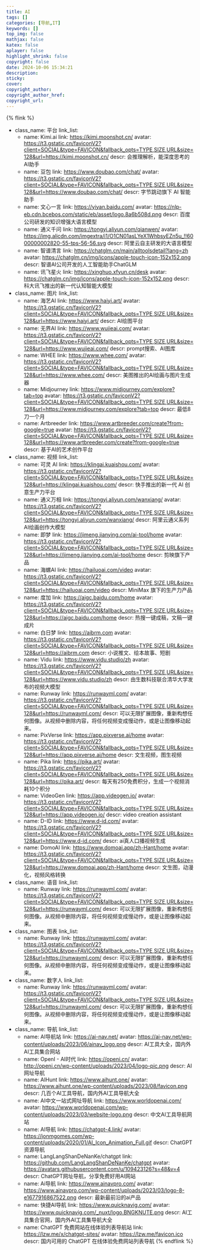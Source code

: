```yaml
---
title: AI
tags: []
categories: [导航,IT]
keywords: []
top_img: false
mathjax: false
katex: false
aplayer: false
highlight_shrink: false
copyright: false
date: 2024-10-06 15:34:21
description:
sticky:
cover:
copyright_author:
copyright_author_href:
copyright_url:
---
```



{% flink %}
- class_name:  平台
  link_list:
    - name: Kimi.ai
      link: https://kimi.moonshot.cn/
      avatar: https://t3.gstatic.cn/faviconV2?client=SOCIAL&type=FAVICON&fallback_opts=TYPE,SIZE,URL&size=128&url=https://kimi.moonshot.cn/
      descr: 会推理解析，能深度思考的AI助手
    - name: 豆包
      link: https://www.doubao.com/chat/
      avatar: https://t3.gstatic.cn/faviconV2?client=SOCIAL&type=FAVICON&fallback_opts=TYPE,SIZE,URL&size=128&url=https://www.doubao.com/chat/
      descr: 字节跳动旗下 AI 智能助手
    - name: 文心一言
      link: https://yiyan.baidu.com/
      avatar: https://nlp-eb.cdn.bcebos.com/static/eb/asset/logo.8a6b508d.png
      descr: 百度公司研发的知识增强大语言模型
    - name: 通义千问
      link: https://tongyi.aliyun.com/qianwen/
      avatar: https://img.alicdn.com/imgextra/i1/O1CN01asLYeX1WhbsyEZn5u_!!6000000002820-55-tps-56-56.svg
      descr: 阿里云自主研发的大语言模型
    - name: 智谱清言
      link: https://chatglm.cn/main/alltoolsdetail?lang=zh
      avatar: https://chatglm.cn/img/icons/apple-touch-icon-152x152.png
      descr: 智谱AI公司开发的人工智能助手ChatGLM
    - name: 讯飞星火
      link: https://xinghuo.xfyun.cn/desk
      avatar: https://chatglm.cn/img/icons/apple-touch-icon-152x152.png
      descr: 科大讯飞推出的新一代认知智能大模型
- class_name:  图片
  link_list:
    - name: 海艺AI
      link: https://www.haiyi.art/
      avatar: https://t3.gstatic.cn/faviconV2?client=SOCIAL&type=FAVICON&fallback_opts=TYPE,SIZE,URL&size=128&url=https://www.haiyi.art/
      descr: AI绘图平台
    - name: 无界AI
      link: https://www.wujieai.com/
      avatar: https://t3.gstatic.cn/faviconV2?client=SOCIAL&type=FAVICON&fallback_opts=TYPE,SIZE,URL&size=128&url=https://www.wujieai.com/
      descr: prompt搜索、AI图库
    - name: WHEE
      link: https://www.whee.com/
      avatar: https://t3.gstatic.cn/faviconV2?client=SOCIAL&type=FAVICON&fallback_opts=TYPE,SIZE,URL&size=128&url=https://www.whee.com/
      descr: 美图推出的AI绘画与图片生成器
    - name: Midjourney
      link: https://www.midjourney.com/explore?tab=top
      avatar: https://t3.gstatic.cn/faviconV2?client=SOCIAL&type=FAVICON&fallback_opts=TYPE,SIZE,URL&size=128&url=https://www.midjourney.com/explore?tab=top
      descr: 最低8刀一个月
    - name: Artbreeder
      link: https://www.artbreeder.com/create?from-google=true
      avatar: https://t3.gstatic.cn/faviconV2?client=SOCIAL&type=FAVICON&fallback_opts=TYPE,SIZE,URL&size=128&url=https://www.artbreeder.com/create?from-google=true
      descr: 基于AI的艺术创作平台
- class_name:  视频
  link_list:
    - name: 可灵 AI
      link: https://klingai.kuaishou.com/
      avatar: https://t3.gstatic.cn/faviconV2?client=SOCIAL&type=FAVICON&fallback_opts=TYPE,SIZE,URL&size=128&url=https://klingai.kuaishou.com/
      descr: 快手推出的新一代 AI 创意生产力平台
    - name: 通义万相
      link: https://tongyi.aliyun.com/wanxiang/
      avatar: https://t3.gstatic.cn/faviconV2?client=SOCIAL&type=FAVICON&fallback_opts=TYPE,SIZE,URL&size=128&url=https://tongyi.aliyun.com/wanxiang/
      descr: 阿里云通义系列AI绘画创作大模型
    - name: 即梦
      link: https://jimeng.jianying.com/ai-tool/home
      avatar: https://t3.gstatic.cn/faviconV2?client=SOCIAL&type=FAVICON&fallback_opts=TYPE,SIZE,URL&size=128&url=https://jimeng.jianying.com/ai-tool/home
      descr: 剪映旗下产品
    - name: 海螺AI
      link: https://hailuoai.com/video
      avatar: https://t3.gstatic.cn/faviconV2?client=SOCIAL&type=FAVICON&fallback_opts=TYPE,SIZE,URL&size=128&url=https://hailuoai.com/video
      descr: MiniMax 旗下的生产力产品
    - name: 度加
      link: https://aigc.baidu.com/home
      avatar: https://t3.gstatic.cn/faviconV2?client=SOCIAL&type=FAVICON&fallback_opts=TYPE,SIZE,URL&size=128&url=https://aigc.baidu.com/home
      descr: 热搜一键成稿，文稿一键成片
    - name: 白日梦
      link: https://aibrm.com
      avatar: https://t3.gstatic.cn/faviconV2?client=SOCIAL&type=FAVICON&fallback_opts=TYPE,SIZE,URL&size=128&url=https://aibrm.com
      descr: 小说推文、绘本故事、短剧
    - name: Vidu
      link: https://www.vidu.studio/zh
      avatar: https://t3.gstatic.cn/faviconV2?client=SOCIAL&type=FAVICON&fallback_opts=TYPE,SIZE,URL&size=128&url=https://www.vidu.studio/zh
      descr: 由生数科技联合清华大学发布的视频大模型
    - name: Runway
      link: https://runwayml.com/
      avatar: https://t3.gstatic.cn/faviconV2?client=SOCIAL&type=FAVICON&fallback_opts=TYPE,SIZE,URL&size=128&url=https://runwayml.com/
      descr: 可以无限扩展图像，重新构想任何图像。从视频中删除内容，将任何视频变成慢动作，或是让图像移动起来。
    - name: PixVerse
      link: https://app.pixverse.ai/home
      avatar: https://t3.gstatic.cn/faviconV2?client=SOCIAL&type=FAVICON&fallback_opts=TYPE,SIZE,URL&size=128&url=https://app.pixverse.ai/home
      descr: 文生视频，图生视频
    - name: Pika
      link: https://pika.art/
      avatar: https://t3.gstatic.cn/faviconV2?client=SOCIAL&type=FAVICON&fallback_opts=TYPE,SIZE,URL&size=128&url=https://pika.art/
      descr: 每天有250免费积分，生成一个视频消耗10个积分
    - name: VideoGen
      link: https://app.videogen.io/
      avatar: https://t3.gstatic.cn/faviconV2?client=SOCIAL&type=FAVICON&fallback_opts=TYPE,SIZE,URL&size=128&url=https://app.videogen.io/
      descr: video creation assistant
    - name: D-ID
      link: https://www.d-id.com/
      avatar: https://t3.gstatic.cn/faviconV2?client=SOCIAL&type=FAVICON&fallback_opts=TYPE,SIZE,URL&size=128&url=https://www.d-id.com/
      descr: ai真人口播视频生成
    - name: DomoAI
      link: https://www.domoai.app/zh-Hant/home
      avatar: https://t3.gstatic.cn/faviconV2?client=SOCIAL&type=FAVICON&fallback_opts=TYPE,SIZE,URL&size=128&url=https://www.domoai.app/zh-Hant/home
      descr: 文生图，动漫化，视频风格转换
- class_name:  语音
  link_list:
    - name: Runway
      link: https://runwayml.com/
      avatar: https://t3.gstatic.cn/faviconV2?client=SOCIAL&type=FAVICON&fallback_opts=TYPE,SIZE,URL&size=128&url=https://runwayml.com/
      descr: 可以无限扩展图像，重新构想任何图像。从视频中删除内容，将任何视频变成慢动作，或是让图像移动起来。
- class_name:  图表
  link_list:
    - name: Runway
      link: https://runwayml.com/
      avatar: https://t3.gstatic.cn/faviconV2?client=SOCIAL&type=FAVICON&fallback_opts=TYPE,SIZE,URL&size=128&url=https://runwayml.com/
      descr: 可以无限扩展图像，重新构想任何图像。从视频中删除内容，将任何视频变成慢动作，或是让图像移动起来。
- class_name:  数字人
  link_list:
    - name: Runway
      link: https://runwayml.com/
      avatar: https://t3.gstatic.cn/faviconV2?client=SOCIAL&type=FAVICON&fallback_opts=TYPE,SIZE,URL&size=128&url=https://runwayml.com/
      descr: 可以无限扩展图像，重新构想任何图像。从视频中删除内容，将任何视频变成慢动作，或是让图像移动起来。
- class_name:  导航
  link_list:
    - name: AI导航站
      link: https://ai-nav.net/
      avatar: https://ai-nav.net/wp-content/uploads/2023/06/ainav_logo.png
      descr: AI工具大全，国内外AI工具集合网站
    - name: OpenI - AI时代
      link: https://openi.cn/
      avatar: http://openi.cn/wp-content/uploads/2023/04/logo-pic.png
      descr: AI网址导航
    - name: AIHunt
      link: https://www.aihunt.one/
      avatar: https://www.aihunt.one/wp-content/uploads/2023/08/favicon.png
      descr: 几百个AI工具导航，国内外AI工具导航大全
    - name: AI中文一站式网址导航
      link: https://www.worldopenai.com/
      avatar: https://www.worldopenai.com/wp-content/uploads/2023/03/website-logo.png
      descr: 中文AI工具导航网站
    - name: AI导航
      link: https://chatgpt-4.link/
      avatar: https://jonmgomes.com/wp-content/uploads/2020/01/AI_Icon_Animation_Full.gif
      descr: ChatGPT资源导航
    - name: LangLangShanDeNanKe/chatgpt
      link: https://github.com/LangLangShanDeNanKe/chatgpt
      avatar: https://avatars.githubusercontent.com/u/109423126?s=48&v=4
      descr: ChatGPT网址导航，分享免费好用AI网站
    - name: Ai导航
      link: https://www.ainavpro.com/
      avatar: https://www.ainavpro.com/wp-content/uploads/2023/03/logo-8-e1677916867522.png
      descr: 最新最前沿的ai产品
    - name: 快捷AI导航 
      link: https://www.quicknavig.com/
      avatar: https://www.quicknavig.com/_nuxt/logo.BNGKNUTE.png
      descr: AI工具集合官网，国内外AI工具集导航大全
    - name: ChatGPT 免费网站在线体验列表导航站
      link: https://lzw.me/x/chatgpt-sites/
      avatar: https://lzw.me/favicon.ico
      descr: 国内可用的 ChatGPT 在线体验免费网站列表导航
{% endflink %}